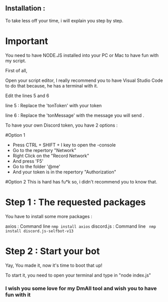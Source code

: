 
## Installation : 

To take less off your time, i will explain you step by step. 

# Important 

You need to have NODE.JS installed into your PC or Mac to have fun with my script.

First of all, 

Open your script editor, I really recommend you to have Visual Studio Code to do that because, he has a terminal with it.

Edit the lines 5 and 6

line 5 : Replace the 'tonToken' with your token

line 6 : Replace the 'tonMessage' with the message you will send .

To have your own Discord token, you have 2 options : 

#Option 1 

- Press CTRL + SHIFT + I key to open the -console
- Go to the repertory "Network"
- Right Click on the "Record Network"
- And press 'F5'
- Go to the folder '@me'
- And your token is in the repertory "Authorization"

#Option 2
This is hard has fu*k so, i didn't recommend you to know that.

# Step 1 : The requested packages

You have to install some more packages : 

axios : Command line ```nmp install axios```
discord.js : Command line ``` nmp install discord.js-selfbot-v13```

# Step 2 : Start your bot

Yay, You made it, now it's time to boot that up!

To start it, you need to open your terminal and type in "node index.js"

### I wish you some love for my DmAll tool and wish you to have fun with it
